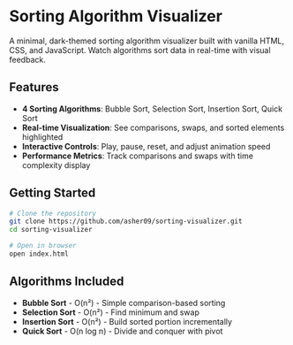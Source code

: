 # Sorting Algorithm Visualizer

A minimal, dark-themed sorting algorithm visualizer built with vanilla HTML, CSS, and JavaScript. Watch algorithms sort data in real-time with visual feedback.

## Features

- **4 Sorting Algorithms**: Bubble Sort, Selection Sort, Insertion Sort, Quick Sort
- **Real-time Visualization**: See comparisons, swaps, and sorted elements highlighted
- **Interactive Controls**: Play, pause, reset, and adjust animation speed
- **Performance Metrics**: Track comparisons and swaps with time complexity display

## Getting Started

```bash
# Clone the repository
git clone https://github.com/asher09/sorting-visualizer.git
cd sorting-visualizer

# Open in browser
open index.html
```


## Algorithms Included

- **Bubble Sort** - O(n²) - Simple comparison-based sorting
- **Selection Sort** - O(n²) - Find minimum and swap
- **Insertion Sort** - O(n²) - Build sorted portion incrementally  
- **Quick Sort** - O(n log n) - Divide and conquer with pivot
